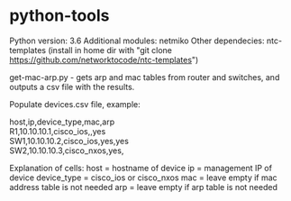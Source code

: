 # python-tools
Python version: 3.6
Additional modules: netmiko
Other dependecies: ntc-templates (install in home dir with "git clone https://github.com/networktocode/ntc-templates")

get-mac-arp.py - gets arp and mac tables from router and switches, and outputs a csv file with the results.

Populate devices.csv file, example:

host,ip,device_type,mac,arp<br/>
R1,10.10.10.1,cisco_ios,,yes<br/>
SW1,10.10.10.2,cisco_ios,yes,yes<br/>
SW2,10.10.10.3,cisco_nxos,yes,

Explanation of cells:
host = hostname of device
ip = management IP of device
device_type = cisco_ios or cisco_nxos
mac = leave empty if mac address table is not needed
arp = leave empty if arp table is not needed
